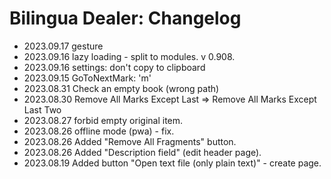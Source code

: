 # Bilingua Dealer: Changelog

- 2023.09.17 gesture
- 2023.09.16 lazy loading - split to modules. v 0.908.
- 2023.09.16 settings: don't copy to clipboard
- 2023.09.15 GoToNextMark: 'm'
- 2023.08.31 Check an empty book (wrong path)
- 2023.08.30 Remove All Marks Except Last => Remove All Marks Except Last Two
- 2023.08.27 forbid empty original item.
- 2023.08.26 offline mode (pwa) - fix.
- 2023.08.26 Added "Remove All Fragments" button.
- 2023.08.26 Added "Description field" (edit header page).
- 2023.08.19 Added button "Open text file (only plain text)" - create page.
